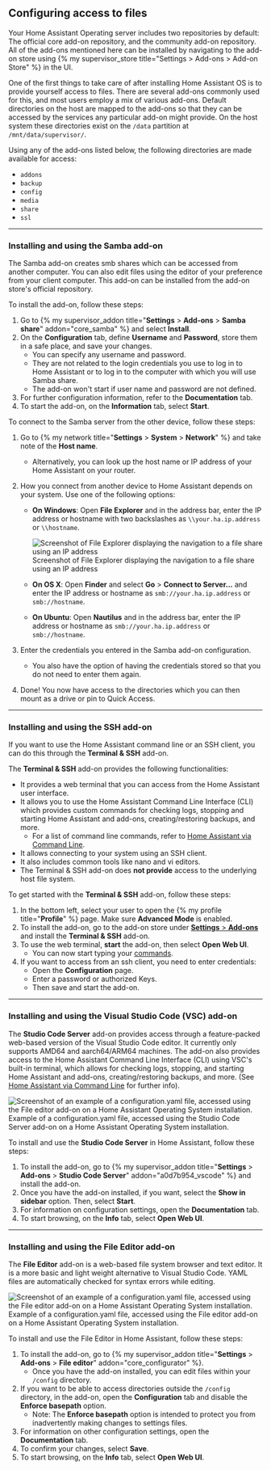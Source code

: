 ## Configuring access to files

Your Home Assistant Operating server includes two repositories by default: The official core add-on repository, and the community add-on repository. All of the add-ons mentioned here can be installed by navigating to the add-on store using {% my supervisor_store title="Settings > Add-ons > Add-on Store" %} in the UI.

One of the first things to take care of after installing Home Assistant OS is to provide yourself access to files. There are several add-ons commonly used for this, and most users employ a mix of various add-ons. Default directories on the host are mapped to the add-ons so that they can be accessed by the services any particular add-on might provide. On the host system these directories exist on the `/data` partition at `/mnt/data/supervisor/`.

Using any of the add-ons listed below, the following directories are made available for access:

- `addons`
- `backup`
- `config`
- `media`
- `share`
- `ssl`

---

### Installing and using the Samba add-on

The Samba add-on creates smb shares which can be accessed from another computer. You can also edit files using the editor of your preference from your client computer. This add-on can be installed from the add-on store's official repository.

To install the add-on, follow these steps:

1. Go to {% my supervisor_addon title="**Settings** > **Add-ons** > **Samba share**" addon="core_samba" %} and select **Install**.
2. On the **Configuration** tab, define **Username** and **Password**, store them in a safe place, and save your changes.
   - You can specify any username and password.
   - They are not related to the login credentials you use to log in to Home Assistant or to log in to the computer with which you will use Samba share.
   - The add-on won't start if user name and password are not defined.
3. For further configuration information, refer to the **Documentation** tab.
4. To start the add-on, on the **Information** tab, select **Start**.

To connect to the Samba server from the other device, follow these steps:

1. Go to {% my network title="**Settings** > **System** > **Network**" %} and take note of the **Host name**.
   - Alternatively, you can look up the host name or IP address of your Home Assistant on your router.
2. How you connect from another device to Home Assistant depends on your system. Use one of the following options:
   - **On Windows**: Open **File Explorer** and in the address bar, enter the IP address or hostname with two backslashes as `\\your.ha.ip.address` or `\\hostname`.

     <p class='img'>
         <img src='/images/hassio/screenshots/file_explorer.png' alt='Screenshot of File Explorer displaying the navigation to a file share using an IP address'>
         Screenshot of File Explorer displaying the navigation to a file share using an IP address
     </p>

   - **On OS X**: Open **Finder** and select **Go** > **Connect to Server...** and enter the IP address or hostname as `smb://your.ha.ip.address` or `smb://hostname`.
   - **On Ubuntu**: Open **Nautilus** and in the address bar, enter the IP address or hostname as `smb://your.ha.ip.address` or `smb://hostname`.

3. Enter the credentials you entered in the Samba add-on configuration.
   - You also have the option of having the credentials stored so that you do not need to enter them again.
4. Done! You now have access to the directories which you can then mount as a drive or pin to Quick Access.

---

### Installing and using the SSH add-on

If you want to use the Home Assistant command line or an SSH client, you can do this through the **Terminal & SSH** add-on.

The **Terminal & SSH** add-on provides the following functionalities:

- It provides a web terminal that you can access from the Home Assistant user interface.
- It allows you to use the Home Assistant Command Line Interface (CLI) which provides custom commands for checking logs, stopping and starting Home Assistant and add-ons, creating/restoring backups, and more.
  - For a list of command line commands, refer to [Home Assistant via Command Line](/common-tasks/os#home-assistant-via-the-command-line).
- It allows connecting to your system using an SSH client.
- It also includes common tools like nano and vi editors.
- The Terminal & SSH add-on does **not provide** access to the underlying host file system.

To get started with the **Terminal & SSH** add-on, follow these steps:

1. In the bottom left, select your user to open the {% my profile title="**Profile**" %} page. Make sure **Advanced Mode** is enabled.
2. To install the add-on, go to the add-on store under [**Settings** > **Add-ons**](https://my.home-assistant.io/redirect/supervisor_addon/?addon=core_ssh) and install the **Terminal & SSH** add-on.
3. To use the web terminal, **start** the add-on, then select **Open Web UI**.
   - You can now start typing your [commands](/common-tasks/os#home-assistant-via-the-command-line).
4. If you want to access from an ssh client, you need to enter credentials:
   - Open the **Configuration** page.
   - Enter a password or authorized Keys.
   - Then save and start the add-on.

---

### Installing and using the Visual Studio Code (VSC) add-on

The **Studio Code Server** add-on provides access through a feature-packed web-based version of the Visual Studio Code editor. It currently only supports AMD64 and aarch64/ARM64 machines. The add-on also provides access to the Home Assistant Command Line Interface (CLI) using VSC's built-in terminal, which allows for checking logs, stopping, and starting Home Assistant and add-ons, creating/restoring backups, and more. (See [Home Assistant via Command Line](/hassio/commandline/) for further info).

<p class='img'>
<img src='/images/docs/configuration/config-yaml_via-vscode.png' alt='Screenshot of an example of a configuration.yaml file, accessed using the File editor add-on on a Home Assistant Operating System installation.'>
Example of a configuration.yaml file, accessed using the Studio Code Server add-on on a Home Assistant Operating System installation.
</p>

To install and use the  **Studio Code Server** in Home Assistant, follow these steps:

1. To install the add-on, go to {% my supervisor_addon title="**Settings** > **Add-ons** > **Studio Code Server**" addon="a0d7b954_vscode" %} and install the add-on.
2. Once you have the add-on installed, if you want, select the **Show in sidebar** option. Then, select **Start**.
3. For information on configuration settings, open the **Documentation** tab.
4. To start browsing, on the **Info** tab, select **Open Web UI**.

---

### Installing and using the File Editor add-on

The **File Editor** add-on is a web-based file system browser and text editor. It is a more basic and light weight alternative to Visual Studio Code. YAML files are automatically checked for syntax errors while editing.

<p class='img'>
<img src='/images/docs/configuration/config-yaml_via-file-editor.png' alt='Screenshot of an example of a configuration.yaml file, accessed using the File editor add-on on a Home Assistant Operating System installation.'>
Example of a configuration.yaml file, accessed using the File editor add-on on a Home Assistant Operating System installation.
</p>

To install and use the File Editor in Home Assistant, follow these steps:

1. To install the add-on, go to {% my supervisor_addon title="**Settings** > **Add-ons** > **File editor**" addon="core_configurator" %}.
   - Once you have the add-on installed, you can edit files within your `/config` directory.
2. If you want to be able to access directories outside the `/config` directory, in the add-on, open the **Configuration** tab and disable the **Enforce basepath** option.
   - Note: The **Enforce basepath** option is intended to protect you from inadvertently making changes to settings files.
3. For information on other configuration settings, open the **Documentation** tab.
4. To confirm your changes, select **Save**.
5. To start browsing, on the **Info** tab, select **Open Web UI**.
